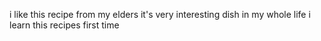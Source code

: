 i like this recipe from my elders 
it's very interesting dish
in my whole life i learn this recipes first time
